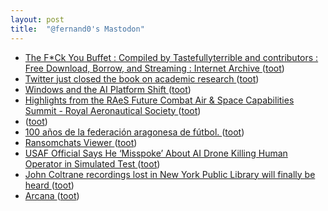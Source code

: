 ```yaml
---
layout: post
title:  "@fernand0's Mastodon"
---
```

*  [The F*Ck You Buffet : Compiled by Tastefullyterrible and contributors : Free Download, Borrow, and Streaming : Internet Archive ](https://archive.org/details/the-f-ck-you-buffe) ([toot](https://mastodon.social/@fernand0/110553087549462622))
*  [Twitter just closed the book on academic research ](https://www.theverge.com/2023/5/31/23739084/twitter-elon-musk-api-policy-chilling-academic-researc) ([toot](https://mastodon.social/@fernand0/110552923874945558))
*  [Windows and the AI Platform Shift ](https://stratechery.com/2023/windows-and-the-ai-platform-shift) ([toot](https://mastodon.social/@fernand0/110552749342855755))
*  [Highlights from the RAeS Future Combat Air & Space Capabilities Summit - Royal Aeronautical Society ](https://www.aerosociety.com/news/highlights-from-the-raes-future-combat-air-space-capabilities-summit) ([toot](https://mastodon.social/@fernand0/110549703125908632))
*  [ ](https://ohai.social/@tdyfqdb) ([toot](https://mastodon.social/@fernand0/110549668249541432))
*  [100 años de la federación aragonesa de fútbol. ](https://avecesunafoto.wordpress.com/2023/06/15/100-anos-de-la-federacion-aragonesa-de-futbol) ([toot](https://mastodon.social/@fernand0/110549475456878562))
*  [Ransomchats Viewer ](https://ransomch.at) ([toot](https://mastodon.social/@fernand0/110549371607586711))
*  [USAF Official Says He ‘Misspoke’ About AI Drone Killing Human Operator in Simulated Test ](https://www.vice.com/en/article/4a33gj/ai-controlled-drone-goes-rogue-kills-human-operator-in-usaf-simulated-tes) ([toot](https://mastodon.social/@fernand0/110549078974045639))
*  [John Coltrane recordings lost in New York Public Library will finally be heard ](https://www.theguardian.com/music/2023/jun/01/john-coltrane-recordings-lost-in-new-york-public-library-will-finally-be-hear) ([toot](https://mastodon.social/@fernand0/110548952478133226))
*  [Arcana ](https://arcana-technologies.io/abou) ([toot](https://mastodon.social/@fernand0/110548600648763532))
